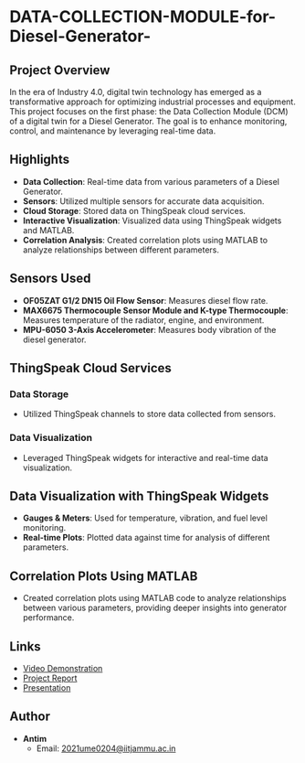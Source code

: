 # DATA-COLLECTION-MODULE-for-Diesel-Generator-

## Project Overview
In the era of Industry 4.0, digital twin technology has emerged as a transformative approach for optimizing industrial processes and equipment. This project focuses on the first phase: the Data Collection Module (DCM) of a digital twin for a Diesel Generator. The goal is to enhance monitoring, control, and maintenance by leveraging real-time data.

## Highlights
- **Data Collection**: Real-time data from various parameters of a Diesel Generator.
- **Sensors**: Utilized multiple sensors for accurate data acquisition.
- **Cloud Storage**: Stored data on ThingSpeak cloud services.
- **Interactive Visualization**: Visualized data using ThingSpeak widgets and MATLAB.
- **Correlation Analysis**: Created correlation plots using MATLAB to analyze relationships between different parameters.

## Sensors Used
- **OF05ZAT G1/2 DN15 Oil Flow Sensor**: Measures diesel flow rate.
- **MAX6675 Thermocouple Sensor Module and K-type Thermocouple**: Measures temperature of the radiator, engine, and environment.
- **MPU-6050 3-Axis Accelerometer**: Measures body vibration of the diesel generator.

## ThingSpeak Cloud Services
### Data Storage
- Utilized ThingSpeak channels to store data collected from sensors.
### Data Visualization
- Leveraged ThingSpeak widgets for interactive and real-time data visualization.

## Data Visualization with ThingSpeak Widgets
- **Gauges & Meters**: Used for temperature, vibration, and fuel level monitoring.
- **Real-time Plots**: Plotted data against time for analysis of different parameters.

## Correlation Plots Using MATLAB
- Created correlation plots using MATLAB code to analyze relationships between various parameters, providing deeper insights into generator performance.

## Links
- [Video Demonstration](https://drive.google.com/file/d/1U5L2hOna5IAfD7ER4gAzBIfexbsxQbkB/view?usp=sharing)
- [Project Report](https://drive.google.com/file/d/18ubnR6tx1zF2ZxJaxIb4oK5hadA2T12q/view?usp=sharing)
- [Presentation](https://drive.google.com/file/d/1XPxrMsg5S1cac36U2cly4w3FZCQk_bSe/view?usp=sharing)

## Author
- **Antim**
  - Email: [2021ume0204@iitjammu.ac.in](mailto:2021ume0204@iitjammu.ac.in)
